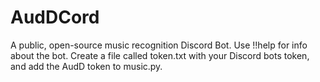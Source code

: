 # AudDCord
A public, open-source music recognition Discord Bot. Use !!help for info about the bot. Create a file called token.txt with your Discord bots token, and add the AudD token to music.py.
